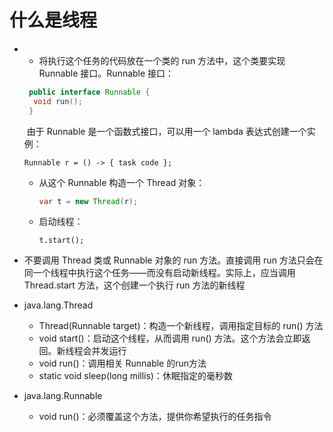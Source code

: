 # 什么是线程

- - 将执行这个任务的代码放在一个类的 run 方法中，这个类要实现 Runnable 接口。Runnable 接口：

  ```java
   public interface Runnable {
   	void run();
   }
  ```

  ​	由于 Runnable 是一个函数式接口，可以用一个 lambda 表达式创建一个实例：

  ```
  Runnable r = () -> { task code };
  ```

  - 从这个 Runnable 构造一个 Thread 对象：

    ```java
    var t = new Thread(r);
    ```

  - 启动线程：

    ```
    t.start();
    ```

- 不要调用 Thread 类或 Runnable 对象的 run 方法。直接调用 run 方法只会在同一个线程中执行这个任务——而没有启动新线程。实际上，应当调用 Thread.start 方法，这个创建一个执行 run 方法的新线程
- java.lang.Thread
  - Thread(Runnable target)：构造一个新线程，调用指定目标的 run() 方法
  - void start()：启动这个线程，从而调用 run() 方法。这个方法会立即返回。新线程会并发运行
  - void run()：调用相关 Runnable 的run方法
  - static void sleep(long millis)：休眠指定的毫秒数
- java.lang.Runnable
  - void run()：必须覆盖这个方法，提供你希望执行的任务指令

